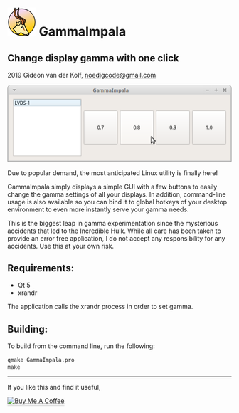 ![GammaImpala Logo](images/gamma_impala_icon_64.png)
GammaImpala
===========
Change display gamma with one click
-----------------------------------

2019 Gideon van der Kolf, noedigcode@gmail.com

![Screenshot](images/screenshot.png)

Due to popular demand, the most anticipated Linux utility is finally here!

GammaImpala simply displays a simple GUI with a few buttons to easily change
the gamma settings of all your displays. In addition, command-line usage is
also available so you can bind it to global hotkeys of your desktop environment
to even more instantly serve your gamma needs.

This is the biggest leap in gamma experimentation since the mysterious accidents
that led to the Incredible Hulk. While all care has been taken to provide an
error free application, I do not accept any responsibility for any accidents.
Use this at your own risk.

Requirements:
-------------
* Qt 5
* xrandr

The application calls the xrandr process in order to set gamma.

Building:
---------

To build from the command line, run the following:
```
qmake GammaImpala.pro
make
```
-----

If you like this and find it useful,

<a href="https://www.buymeacoffee.com/noedigcode" target="_blank"><img src="https://www.buymeacoffee.com/assets/img/custom_images/orange_img.png" alt="Buy Me A Coffee" style="height: 41px !important;width: 174px !important;box-shadow: 0px 3px 2px 0px rgba(190, 190, 190, 0.5) !important;-webkit-box-shadow: 0px 3px 2px 0px rgba(190, 190, 190, 0.5) !important;" ></a>

